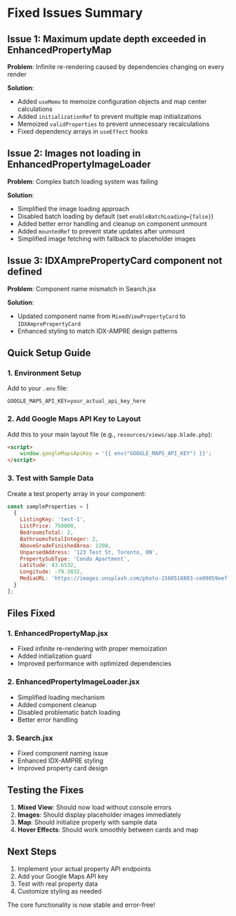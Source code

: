 # Fixed Issues Summary

## Issue 1: Maximum update depth exceeded in EnhancedPropertyMap
**Problem**: Infinite re-rendering caused by dependencies changing on every render

**Solution**: 
- Added `useMemo` to memoize configuration objects and map center calculations
- Added `initializationRef` to prevent multiple map initializations
- Memoized `validProperties` to prevent unnecessary recalculations
- Fixed dependency arrays in `useEffect` hooks

## Issue 2: Images not loading in EnhancedPropertyImageLoader
**Problem**: Complex batch loading system was failing

**Solution**:
- Simplified the image loading approach
- Disabled batch loading by default (set `enableBatchLoading={false}`)
- Added better error handling and cleanup on component unmount
- Added `mountedRef` to prevent state updates after unmount
- Simplified image fetching with fallback to placeholder images

## Issue 3: IDXAmprePropertyCard component not defined
**Problem**: Component name mismatch in Search.jsx

**Solution**:
- Updated component name from `MixedViewPropertyCard` to `IDXAmprePropertyCard`
- Enhanced styling to match IDX-AMPRE design patterns

## Quick Setup Guide

### 1. Environment Setup
Add to your `.env` file:
```
GOOGLE_MAPS_API_KEY=your_actual_api_key_here
```

### 2. Add Google Maps API Key to Layout
Add this to your main layout file (e.g., `resources/views/app.blade.php`):
```html
<script>
    window.googleMapsApiKey = '{{ env("GOOGLE_MAPS_API_KEY") }}';
</script>
```

### 3. Test with Sample Data
Create a test property array in your component:
```javascript
const sampleProperties = [
  {
    ListingKey: 'test-1',
    ListPrice: 750000,
    BedroomsTotal: 2,
    BathroomsTotalInteger: 2,
    AboveGradeFinishedArea: 1200,
    UnparsedAddress: '123 Test St, Toronto, ON',
    PropertySubType: 'Condo Apartment',
    Latitude: 43.6532,
    Longitude: -79.3832,
    MediaURL: 'https://images.unsplash.com/photo-1560518883-ce09059eeffa?w=400&h=300&fit=crop&auto=format&q=80'
  }
];
```

## Files Fixed

### 1. EnhancedPropertyMap.jsx
- Fixed infinite re-rendering with proper memoization
- Added initialization guard
- Improved performance with optimized dependencies

### 2. EnhancedPropertyImageLoader.jsx  
- Simplified loading mechanism
- Added component cleanup
- Disabled problematic batch loading
- Better error handling

### 3. Search.jsx
- Fixed component naming issue
- Enhanced IDX-AMPRE styling
- Improved property card design

## Testing the Fixes

1. **Mixed View**: Should now load without console errors
2. **Images**: Should display placeholder images immediately
3. **Map**: Should initialize properly with sample data
4. **Hover Effects**: Should work smoothly between cards and map

## Next Steps

1. Implement your actual property API endpoints
2. Add your Google Maps API key
3. Test with real property data
4. Customize styling as needed

The core functionality is now stable and error-free!
